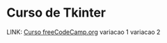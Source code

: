# Curso de Tkinter
LINK: [Curso freeCodeCamp.org](https://www.youtube.com/watch?v=YXPyB4XeYLA)
variacao 1
variacao 2
